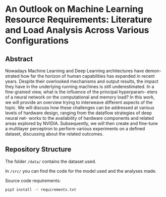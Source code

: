 # An Outlook on Machine Learning Resource Requirements: Literature and Load Analysis Across Various Configurations

## Abstract
Nowadays Machine Learning and Deep Learning architectures have demon-
strated how far the horizon of human capabilities has expanded in recent
years. Despite their overlooked mechanisms and output results, the impact
they have in the underlying running machines is still underestimated.
In a fine-grained view, what is the influence of the principal hyperparam-
eters of a neural network on the computational and memory load? In this
work, we will provide an overview trying to interweave different aspects of
the topic.
We will discuss how these challenges can be addressed at various levels
of hardware design, ranging from the dataflow strategies of deep neural net-
works to the availability of hardware components and related areas explored
by NVIDIA. Subsequently, we will then create and fine-tune a multilayer
perceptron to perform various experiments on a defined dataset, discussing
about the related outcomes.

## Repository Structure
The folder ```/data/``` contains the dataset used. 

In ```/src/``` you can find the code for the model used and the analyses made. 

Source code requirements: 
```bash
pip3 install -r requirements.txt
```
